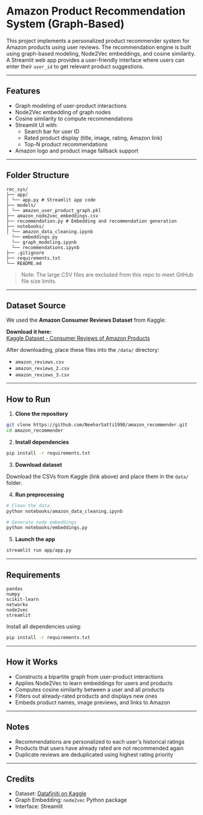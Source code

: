 # Amazon Product Recommendation System (Graph-Based)

This project implements a personalized product recommender system for Amazon products using user reviews. The recommendation engine is built using graph-based modeling, Node2Vec embeddings, and cosine similarity. A Streamlit web app provides a user-friendly interface where users can enter their `user_id` to get relevant product suggestions.

---

## Features

- Graph modeling of user-product interactions
- Node2Vec embedding of graph nodes
- Cosine similarity to compute recommendations
- Streamlit UI with:
  - Search bar for user ID
  - Rated product display (title, image, rating, Amazon link)
  - Top-N product recommendations
- Amazon logo and product image fallback support

---

## Folder Structure

```
rec_sys/
├── app/
│ └── app.py # Streamlit app code
├── models/
│ └── amazon_user_product_graph.pkl
├── amazon_node2vec_embeddings.csv
├── recommendation.py # Embedding and recommendation generation
├── notebooks/
│ └── amazon_data_cleaning.ipynb
  └── embeddings.py
  └── graph_modeling.ipynb
  └── recommendations.ipynb
├── .gitignore
├── requirements.txt
└── README.md
```

> Note: The large CSV files are excluded from this repo to meet GitHub file size limits.

---

## Dataset Source

We used the **Amazon Consumer Reviews Dataset** from Kaggle:

**Download it here:**  
[Kaggle Dataset - Consumer Reviews of Amazon Products](https://www.kaggle.com/datasets/datafiniti/consumer-reviews-of-amazon-products/data)

After downloading, place these files into the `/data/` directory:
- `amazon_reviews.csv`
- `amazon_reviews_2.csv`
- `amazon_reviews_3.csv`

---

## How to Run

1. **Clone the repository**

```bash
git clone https://github.com/NeeharSatti1998/amazon_recommender.git
cd amazon_recommender
```

2. **Install dependencies**

```bash
pip install -r requirements.txt
```

3. **Download dataset**

Download the CSVs from Kaggle (link above) and place them in the `data/` folder.

4. **Run preprocessing**

```bash
# Clean the data
python notebooks/amazon_data_cleaning.ipynb

# Generate node embeddings
python notebooks/embeddings.py
```

5. **Launch the app**

```bash
streamlit run app/app.py
```

---

## Requirements

```
pandas
numpy
scikit-learn
networkx
node2vec
streamlit
```

Install all dependencies using:

```bash
pip install -r requirements.txt
```

---

## How it Works

- Constructs a bipartite graph from user-product interactions
- Applies Node2Vec to learn embeddings for users and products
- Computes cosine similarity between a user and all products
- Filters out already-rated products and displays new ones
- Embeds product names, image previews, and links to Amazon

---

## Notes

- Recommendations are personalized to each user's historical ratings
- Products that users have already rated are not recommended again
- Duplicate reviews are deduplicated using highest rating priority

---

## Credits

- Dataset: [Datafiniti on Kaggle](https://www.kaggle.com/datasets/datafiniti/consumer-reviews-of-amazon-products/data)
- Graph Embedding: `node2vec` Python package
- Interface: Streamlit
